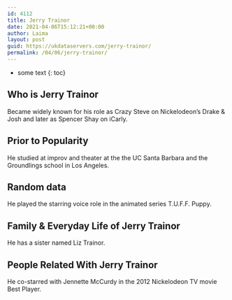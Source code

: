 ```yaml
---
id: 4112
title: Jerry Trainor
date: 2021-04-06T15:12:21+00:00
author: Laima
layout: post
guid: https://ukdataservers.com/jerry-trainor/
permalink: /04/06/jerry-trainor/
---
```


* some text
{: toc}


## Who is Jerry Trainor
                  
                  
                  
Became widely known for his role as Crazy Steve on Nickelodeon&#8217;s Drake & Josh and later as Spencer Shay on iCarly.
                  
              
            
              
            
                
                
                
## Prior to Popularity
                  
                  
                  
He studied at improv and theater at the the UC Santa Barbara and the Groundlings school in Los Angeles. 
                  
              
            
              
            
                
                
                
## Random data
                  
                  
                  
He played the starring voice role in the animated series T.U.F.F. Puppy.  
                  
              
            
              
            
                
                
                
## Family & Everyday Life of Jerry Trainor
                  
                  
                  
He has a sister named Liz Trainor. 
                  
              
            
              
            
                
                
                
## People Related With Jerry Trainor
                  
                  
                  
He co-starred with Jennette McCurdy in the 2012 Nickelodeon TV movie Best Player. 
                  
              
            
              
            
                
              
            
              
              
            
            
              
            
          
          
          
